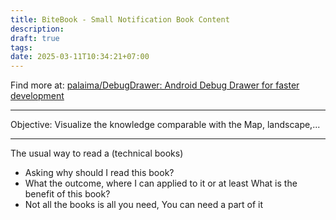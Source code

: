 ```yaml
---
title: BiteBook - Small Notification Book Content
description: 
draft: true
tags: 
date: 2025-03-11T10:34:21+07:00
---
```

Find more at:
[palaima/DebugDrawer: Android Debug Drawer for faster development](https://github.com/palaima/DebugDrawer)

---


Objective: Visualize the knowledge comparable with the Map, landscape,... 

---

The usual way to read a (technical books)
- Asking why should I read this book?
- What the outcome, where I can applied to it or at least What is the benefit of this book?
- Not all the books is all you need, You can need a part of it

